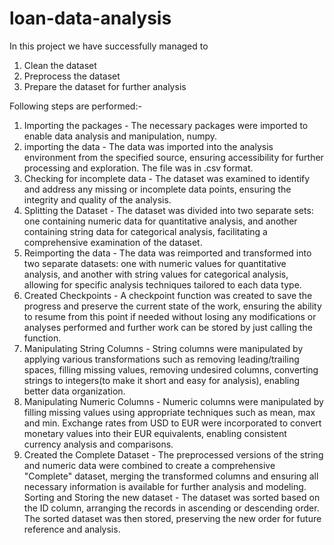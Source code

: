 # loan-data-analysis
In this project we have successfully managed to 
1) Clean the dataset
2) Preprocess the dataset
3) Prepare the dataset for further analysis


Following steps are performed:-

1. Importing the packages - The necessary packages were imported to enable data analysis and manipulation, numpy.
2. importing the data - The data was imported into the analysis environment from the specified source, ensuring accessibility for further processing and exploration.    The file was in .csv format.
3. Checking for incomplete data - The dataset was examined to identify and address any missing or incomplete data points, ensuring the integrity and quality of the      analysis.
4. Splitting the Dataset - The dataset was divided into two separate sets: one containing numeric data for quantitative analysis, and another containing string data for  categorical analysis, facilitating a comprehensive examination of the dataset.
5. Reimporting the data - The data was reimported and transformed into two separate datasets: one with numeric values for quantitative analysis, and another with string  values for categorical analysis, allowing for specific analysis techniques tailored to each data type.
6. Created Checkpoints - A checkpoint function was created to save the progress and preserve the current state of the work, ensuring the ability to resume from this      point if needed without losing any modifications or analyses performed and further work can be stored by just calling the function.
7. Manipulating String Columns - String columns were manipulated by applying various transformations such as removing leading/trailing spaces, filling missing values, removing undesired columns, converting strings to integers(to make it short and easy for analysis), enabling better data organization.
8. Manipulating Numeric Columns - Numeric columns were manipulated by filling missing values using appropriate techniques such as mean, max and min. Exchange rates from USD to EUR were incorporated to convert monetary values into their EUR equivalents, enabling consistent currency analysis and comparisons. 
9. Created the Complete Dataset - The preprocessed versions of the string and numeric data were combined to create a comprehensive "Complete" dataset, merging the transformed columns and ensuring all necessary information is available for further analysis and modeling.
Sorting and Storing the new dataset - The dataset was sorted based on the ID column, arranging the records in ascending or descending order. The sorted dataset was then stored, preserving the new order for future reference and analysis.

